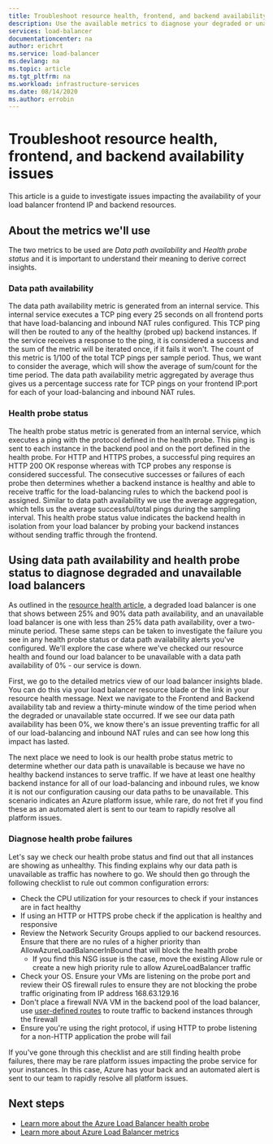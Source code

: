 ```yaml
---
title: Troubleshoot resource health, frontend, and backend availability issues 
description: Use the available metrics to diagnose your degraded or unavailable Azure Standard Load Balancer.
services: load-balancer
documentationcenter: na
author: erichrt
ms.service: load-balancer
ms.devlang: na
ms.topic: article
ms.tgt_pltfrm: na
ms.workload: infrastructure-services
ms.date: 08/14/2020
ms.author: errobin
---
```


# Troubleshoot resource health, frontend, and backend availability issues 

This article is a guide to investigate issues impacting the availability of your load balancer frontend IP and backend resources. 

## About the metrics we'll use
The two metrics to be used are *Data path availability* and *Health probe status* and it is important to understand their meaning to derive correct insights. 

### Data path availability
The data path availability metric is generated from an internal service. This internal service executes a TCP ping every 25 seconds on all frontend ports that have load-balancing and inbound NAT rules configured. This TCP ping will then be routed to any of the healthy (probed up) backend instances. If the service receives a response to the ping, it is considered a success and the sum of the metric will be iterated once, if it fails it won't. The count of this metric is 1/100 of the total TCP pings per sample period. Thus, we want to consider the average, which will show the average of sum/count for the time period. The data path availability metric aggregated by average thus gives us a percentage success rate for TCP pings on your frontend IP:port for each of your load-balancing and inbound NAT rules.

### Health probe status
The health probe status metric is generated from an internal service, which executes a ping with the protocol defined in the health probe. This ping is sent to each instance in the backend pool and on the port defined in the health probe. For HTTP and HTTPS probes, a successful ping requires an HTTP 200 OK response whereas with TCP probes any response is considered successful. The consecutive successes or failures of each probe then determines whether a backend instance is healthy and able to receive traffic for the load-balancing rules to which the backend pool is assigned. Similar to data path availability we use the average aggregation, which tells us the average successful/total pings during the sampling interval. This health probe status value indicates the backend health in isolation from your load balancer by probing your backend instances without sending traffic through the frontend.

## Using data path availability and health probe status to diagnose degraded and unavailable load balancers
As outlined in the [resource health article](load-balancer-standard-diagnostics.md#resource-health-status), a degraded load balancer is one that shows between 25% and 90% data path availability, and an unavailable load balancer is one with less than 25% data path availability, over a two-minute period. These same steps can be taken to investigate the failure you see in any health probe status or data path availability alerts you've configured. We'll explore the case where we've checked our resource health and found our load balancer to be unavailable with a data path availability of 0% - our service is down.

First, we go to the detailed metrics view of our load balancer insights blade. You can do this  via your load balancer resource blade or the link in your resource health message.  Next we navigate to the Frontend and Backend availability tab and review a thirty-minute window of the time period when the degraded or unavailable state occurred. If we see our data path availability has been 0%, we know there's an issue preventing traffic for all of our load-balancing and inbound NAT rules and can see how long this impact has lasted. 

The next place we need to look is our health probe status metric to determine whether our data path is unavailable is because we have no healthy backend instances to serve traffic. If we have at least one healthy backend instance for all of our load-balancing and inbound rules, we know it is not our configuration causing our data paths to be unavailable. This scenario indicates an Azure platform issue, while rare, do not fret if you find these as an automated alert is sent to our team to rapidly resolve all platform issues.

### Diagnose health probe failures
Let's say we check our health probe status and find out that all instances are showing as unhealthy. This finding explains why our data path is unavailable as traffic has nowhere to go. We should then go through the following checklist to rule out common configuration errors:
* Check the CPU utilization for your resources to check if your instances are in fact healthy
* If using an HTTP or HTTPS probe check if the application is healthy and responsive
* Review the Network Security Groups applied to our backend resources. Ensure that there are no rules of a higher priority than AllowAzureLoadBalancerInBound that will block the health probe
  * If you find this NSG issue is the case, move the existing Allow rule or create a new high priority rule to allow AzureLoadBalancer traffic
* Check your OS. Ensure your VMs are listening on the probe port and review their OS firewall rules to ensure they are not blocking the probe traffic originating from IP address 168.63.129.16
* Don't place a firewall NVA VM in the backend pool of the load balancer, use [user-defined routes](https://docs.microsoft.com/azure/virtual-network/virtual-networks-udr-overview#user-defined) to route traffic to backend instances through the firewall
* Ensure you're using the right protocol, if using HTTP to probe listening for a non-HTTP application the probe will fail

If you've gone through this checklist and are still finding health probe failures, there may be rare platform issues impacting the probe service for your instances. In this case, Azure has your back and an automated alert is sent to our team to rapidly resolve all platform issues.

## Next steps

* [Learn more about the Azure Load Balancer health probe](load-balancer-custom-probe-overview.md)
* [Learn more about Azure Load Balancer metrics](load-balancer-standard-diagnostics.md)


